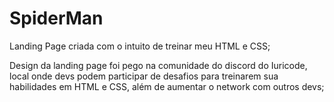 # SpiderMan
Landing Page criada com o intuito de treinar meu HTML e CSS;

Design da landing page foi pego na comunidade do discord do Iuricode, local onde devs podem participar de desafios para treinarem sua habilidades em HTML e CSS, além de 
aumentar o network com outros devs;
